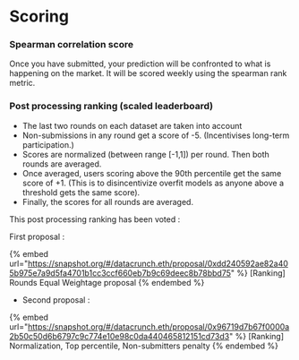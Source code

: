 # Scoring

### Spearman correlation score

Once you have submitted, your prediction will be confronted to what is happening on the market. It will be scored weekly using the spearman rank metric.&#x20;



### Post processing ranking (scaled leaderboard)

* The last two rounds on each dataset are taken into account
* Non-submissions in any round get a score of -5. (Incentivises long-term participation.)
* Scores are normalized (between range \[-1,1]) per round. Then both rounds are averaged.
* Once averaged, users scoring above the 90th percentile get the same score of +1. (This is to disincentivize overfit models as anyone above a threshold gets the same score).
* Finally, the scores for all rounds are averaged.



This post processing ranking has been voted :

First proposal :&#x20;

{% embed url="https://snapshot.org/#/datacrunch.eth/proposal/0xdd240592ae82a405b975e7a9d5fa4701b1cc3ccf660eb7b9c69deec8b78bbd75" %}
\[Ranking] Rounds Equal Weightage proposal
{% endembed %}

* Second proposal :&#x20;

{% embed url="https://snapshot.org/#/datacrunch.eth/proposal/0x96719d7b67f0000a2b50c50d6b6797c9c774e10e98c0da440465812151cd73d3" %}
\[Ranking] Normalization, Top percentile, Non-submitters penalty
{% endembed %}
